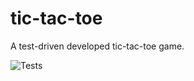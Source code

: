 # tic-tac-toe

A test-driven developed tic-tac-toe game.

![Tests](https://github.com/diogoje/tic-tac-toe/actions/workflows/tests.yml/badge.svg)

